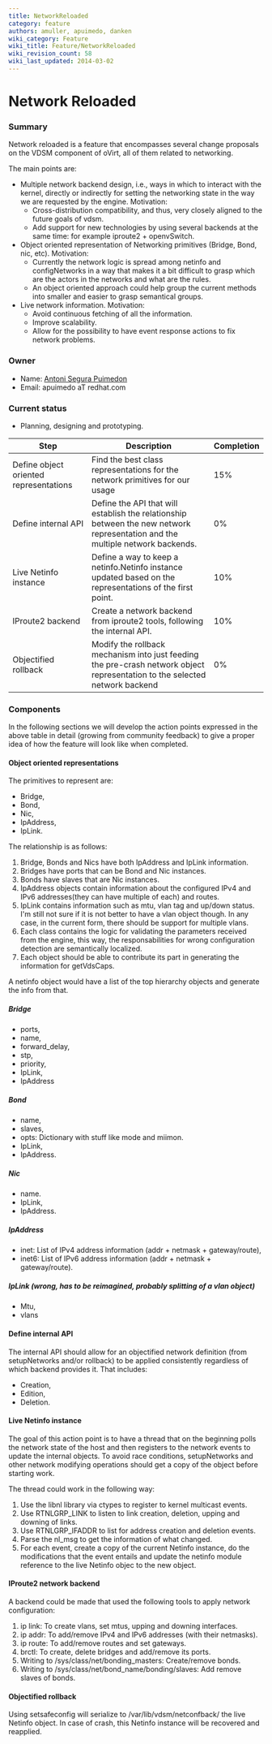 ```yaml
---
title: NetworkReloaded
category: feature
authors: amuller, apuimedo, danken
wiki_category: Feature
wiki_title: Feature/NetworkReloaded
wiki_revision_count: 58
wiki_last_updated: 2014-03-02
---
```


# Network Reloaded

### Summary

Network reloaded is a feature that encompasses several change proposals on the VDSM component of oVirt, all of them related to networking.

The main points are:

*   Multiple network backend design, i.e., ways in which to interact with the kernel, directly or indirectly for setting the networking state in the way we are requested by the engine. Motivation:
    -   Cross-distribution compatibility, and thus, very closely aligned to the future goals of vdsm.
    -   Add support for new technologies by using several backends at the same time: for example iproute2 + openvSwitch.
*   Object oriented representation of Networking primitives (Bridge, Bond, nic, etc). Motivation:
    -   Currently the network logic is spread among netinfo and configNetworks in a way that makes it a bit difficult to grasp which are the actors in the networks and what are the rules.
    -   An object oriented approach could help group the current methods into smaller and easier to grasp semantical groups.
*   Live network information. Motivation:
    -   Avoid continuous fetching of all the information.
    -   Improve scalability.
    -   Allow for the possibility to have event response actions to fix network problems.

### Owner

*   Name: [ Antoni Segura Puimedon](User:APuimedo)
*   Email: apuimedo aT redhat.com

### Current status

*   Planning, designing and prototyping.

| Step                                   | Description                                                                                                                   | Completion |
|----------------------------------------|-------------------------------------------------------------------------------------------------------------------------------|------------|
| Define object oriented representations | Find the best class representations for the network primitives for our usage                                                  | 15%        |
| Define internal API                    | Define the API that will establish the relationship between the new network representation and the multiple network backends. | 0%         |
| Live Netinfo instance                  | Define a way to keep a netinfo.Netinfo instance updated based on the representations of the first point.                      | 10%        |
| IProute2 backend                       | Create a network backend from iproute2 tools, following the internal API.                                                     | 10%        |
| Objectified rollback                   | Modify the rollback mechanism into just feeding the pre-crash network object representation to the selected network backend   | 0%         |

### Components

In the following sections we will develop the action points expressed in the above table in detail (growing from community feedback) to give a proper idea of how the feature will look like when completed.

#### Object oriented representations

The primitives to represent are:

*   Bridge,
*   Bond,
*   Nic,
*   IpAddress,
*   IpLink.

The relationship is as follows:

1.  Bridge, Bonds and Nics have both IpAddress and IpLink information.
2.  Bridges have ports that can be Bond and Nic instances.
3.  Bonds have slaves that are Nic instances.
4.  IpAddress objects contain information about the configured IPv4 and IPv6 addresses(they can have multiple of each) and routes.
5.  IpLink contains information such as mtu, vlan tag and up/down status. I'm still not sure if it is not better to have a vlan object though. In any case, in the current form, there should be support for multiple vlans.
6.  Each class contains the logic for validating the parameters received from the engine, this way, the responsabilities for wrong configuration detection are semantically localized.
7.  Each object should be able to contribute its part in generating the information for getVdsCaps.

A netinfo object would have a list of the top hierarchy objects and generate the info from that.

##### Bridge

*   ports,
*   name,
*   forward_delay,
*   stp,
*   priority,
*   IpLink,
*   IpAddress

##### Bond

*   name,
*   slaves,
*   opts: Dictionary with stuff like mode and miimon.
*   IpLink,
*   IpAddress.

##### Nic

*   name.
*   IpLink,
*   IpAddress.

##### IpAddress

*   inet: List of IPv4 address information (addr + netmask + gateway/route),
*   inet6: List of IPv6 address information (addr + netmask + gateway/route).

##### IpLink (wrong, has to be reimagined, probably splitting of a vlan object)

*   Mtu,
*   vlans

#### Define internal API

The internal API should allow for an objectified network definition (from setupNetworks and/or rollback) to be applied consistently regardless of which backend provides it. That includes:

*   Creation,
*   Edition,
*   Deletion.

#### Live Netinfo instance

The goal of this action point is to have a thread that on the beginning polls the network state of the host and then registers to the network events to update the internal objects. To avoid race conditions, setupNetworks and other network modifying operations should get a copy of the object before starting work.

The thread could work in the following way:

1.  Use the libnl library via ctypes to register to kernel multicast events.
2.  Use RTNLGRP_LINK to listen to link creation, deletion, upping and downing of links.
3.  Use RTNLGRP_IFADDR to list for address creation and deletion events.
4.  Parse the nl_msg to get the information of what changed.
5.  For each event, create a copy of the current Netinfo instance, do the modifications that the event entails and update the netinfo module reference to the live Netinfo objec to the new object.

#### IProute2 network backend

A backend could be made that used the following tools to apply network configuration:

1.  ip link: To create vlans, set mtus, upping and downing interfaces.
2.  ip addr: To add/remove IPv4 and IPv6 addresses (with their netmasks).
3.  ip route: To add/remove routes and set gateways.
4.  brctl: To create, delete bridges and add/remove its ports.
5.  Writing to /sys/class/net/bonding_masters: Create/remove bonds.
6.  Writing to /sys/class/net/bond_name/bonding/slaves: Add remove slaves of bonds.

#### Objectified rollback

Using setsafeconfig will serialize to /var/lib/vdsm/netconfback/ the live Netinfo object. In case of crash, this Netinfo instance will be recovered and reapplied.
